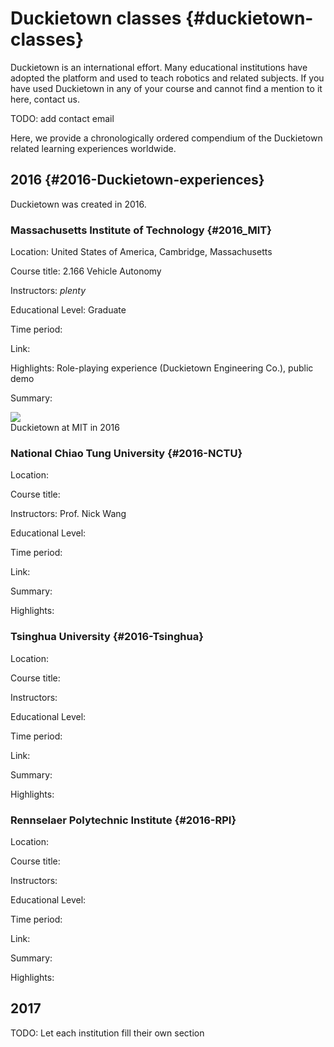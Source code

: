 # Duckietown classes {#duckietown-classes}

Duckietown is an international effort. Many educational institutions have adopted the platform and used to teach robotics and related subjects. If you have used Duckietown in any of your course and cannot find a mention to it here, contact us.

TODO: add contact email

Here, we provide a chronologically ordered compendium of the Duckietown related learning experiences worldwide.

## 2016 {#2016-Duckietown-experiences}

Duckietown was created in 2016.

### Massachusetts Institute of Technology {#2016_MIT}

Location: United States of America, Cambridge, Massachusetts

Course title: 2.166 Vehicle Autonomy

Instructors: _plenty_

Educational Level: Graduate

Time period:

Link:

Highlights: Role-playing experience (Duckietown Engineering Co.), public demo

Summary:

<div figure-id="fig:2016_MIT">
   <img src="placeholder.png" class='group-photo'/>
   <figcaption>Duckietown at MIT in 2016</figcaption>
</div>


### National Chiao Tung University {#2016-NCTU}

Location:

Course title:

Instructors: Prof. Nick Wang

Educational Level:

Time period:

Link:

Summary:

Highlights:


### Tsinghua University {#2016-Tsinghua}

Location:

Course title:

Instructors:

Educational Level:

Time period:

Link:

Summary:

Highlights:


### Rennselaer Polytechnic Institute {#2016-RPI}

Location:

Course title:

Instructors:

Educational Level:

Time period:

Link:

Summary:

Highlights:


## 2017





TODO: Let each institution fill their own section

